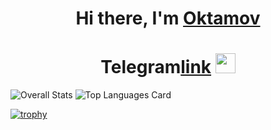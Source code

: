 <h1 align="center">Hi there, I'm <a href="https://mail.ru/mr006developer@gmail.com" target="_blank">Oktamov</a> 
<h1 align="center">Telegram<a href="https://t.me/Tg_messanger" target="_blank">link</a>
<img src="https://github.com/blackcater/blackcater/raw/main/images/Hi.gif" height="32"/></h1>

![Overall Stats](https://github-readme-stats.vercel.app/api?username=oktamov&count_private=true&show_icons=true&hide=contribs&theme=onedark)
![Top Languages Card](https://github-readme-stats.vercel.app/api/top-langs/?username=oktamov&theme=onedark)

[![trophy](https://github-profile-trophy.vercel.app/?username=oktamov&theme=onedark)](https://github.com/oktamov/github-profile-trophy)
